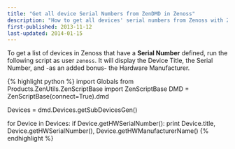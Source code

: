```yaml
---
title: "Get all device Serial Numbers from ZenDMD in Zenoss"
description: "How to get all devices' serial numbers from Zenoss with ZenDMD"
first-published: 2013-11-12
last-updated: 2014-01-15
---
```


To get a list of devices in Zenoss that have a **Serial Number** 
defined, run the following script as user `zenoss`. It will display the 
Device Title, the Serial Number, and -as an added bonus- the Hardware 
Manufacturer.

{% highlight python %}
import Globals
from Products.ZenUtils.ZenScriptBase import ZenScriptBase
DMD = ZenScriptBase(connect=True).dmd

Devices = dmd.Devices.getSubDevicesGen()

for Device in Devices:
    if Device.getHWSerialNumber():
        print Device.title, Device.getHWSerialNumber(), Device.getHWManufacturerName()
{% endhighlight %}
